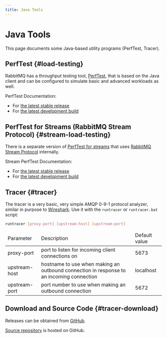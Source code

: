 ```yaml
---
title: Java Tools
---
```

<!--
Copyright (c) 2005-2024 Broadcom. All Rights Reserved. The term "Broadcom" refers to Broadcom Inc. and/or its subsidiaries.

All rights reserved. This program and the accompanying materials
are made available under the terms of the under the Apache License,
Version 2.0 (the "License”); you may not use this file except in compliance
with the License. You may obtain a copy of the License at

https://www.apache.org/licenses/LICENSE-2.0

Unless required by applicable law or agreed to in writing, software
distributed under the License is distributed on an "AS IS" BASIS,
WITHOUT WARRANTIES OR CONDITIONS OF ANY KIND, either express or implied.
See the License for the specific language governing permissions and
limitations under the License.
-->

# Java Tools

This page documents some Java-based utility programs (PerfTest, Tracer).

## PerfTest {#load-testing}

RabbitMQ has a throughput testing tool, [PerfTest](https://github.com/rabbitmq/rabbitmq-perf-test/), that is based on the Java client and can be
configured to simulate basic and advanced workloads as well.

PerfTest Documentation:

 * For [the latest stable release](https://perftest.rabbitmq.com/)
 * For [the latest development build](https://perftest-dev.rabbitmq.com/)

## PerfTest for Streams (RabbitMQ Stream Protocol) {#stream-load-testing}

There is a separate version of [PerfTest for streams](https://github.com/rabbitmq/rabbitmq-stream-perf-test/) that uses [RabbitMQ Stream Protocol](/docs/stream) internally.

Stream PerfTest Documentation:

 * For [the latest stable release](https://rabbitmq.github.io/rabbitmq-stream-perf-test/stable/htmlsingle/)
 * For [the latest development build](https://rabbitmq.github.io/rabbitmq-stream-perf-test/snapshot/htmlsingle/)


## Tracer {#tracer}

The tracer is a very basic, very simple AMQP 0-9-1 protocol analyzer, similar in
purpose to [Wireshark](/amqp-wireshark).
Use it with the `runtracer` or `runtracer.bat` script:

```bash
runtracer [proxy-port] [upstream-host] [upstream-port]
```

<table>
  <thead>
    <td>Parameter</td>
    <td>Description</td>
    <td>Default value</td>
  </thead>
  <tr>
    <td>proxy-port</td>
    <td>port to listen for incoming client connections on</td>
    <td>5673</td>
  </tr>
  <tr>
    <td>upstream-host</td>
    <td>hostname to use when making an outbound connection in response to an incoming connection</td>
    <td>localhost</td>
  </tr>
  <tr>
    <td>upstream-port</td>
    <td>port number to use when making an outbound connection</td>
    <td>5672</td>
  </tr>
</table>

## Download and Source Code {#tracer-download}

Releases can be obtained from [GitHub](https://github.com/rabbitmq/rabbitmq-tracer/releases).

[Source repository](https://github.com/rabbitmq/rabbitmq-tracer) is hosted on GitHub.
